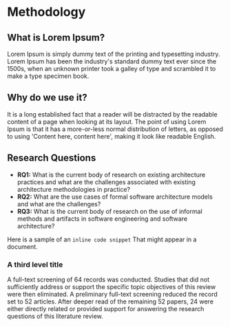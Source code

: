 # Methodology

## What is Lorem Ipsum?
Lorem Ipsum is simply dummy text of the printing and typesetting industry.
Lorem Ipsum has been the industry's standard dummy text ever since the 1500s,
when an unknown printer took a galley of type and scrambled it to make a type
specimen book.

## Why do we use it?
It is a long established fact that a reader will be distracted by the readable
content of a page when looking at its layout. The point of using Lorem Ipsum is
that it has a more-or-less normal distribution of letters, as opposed to using
'Content here, content here', making it look like readable English.


## Research Questions

- **RQ1:** What is the current body of research on existing architecture practices
and what are the challenges associated with existing architecture methodologies
in practice?
- **RQ2:** What are the use cases of formal software architecture models and
what are the challenges?
- **RQ3:** What is the current body of research on the use of informal methods
and artifacts in software engineering and software architecture?

Here is a sample of an `inline code snippet` That might appear in a document.


### A third level title

A full-text screening of 64 records was conducted. Studies that did not
sufficiently address or support the specific topic objectives of this review
were then eliminated. A preliminary full-text screening reduced the record
set to 52 articles. After deeper read of the remaining 52 papers, 24 were either
directly related or provided support for answering the research questions
of this literature review.
